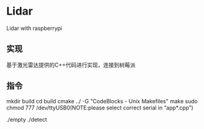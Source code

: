 # Lidar
Lidar with raspberrypi

## 实现
基于激光雷达提供的C++代码进行实现，连接到树莓派

## 指令
mkdir build
cd build
cmake ../ -G "CodeBlocks - Unix Makefiles"
make 
sudo chmod 777 /dev/ttyUSB0(NOTE:please select correct serial in “app\*.cpp”)

./empty
./detect

